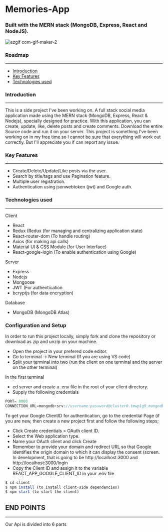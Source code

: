 # Memories-App

### Built with the MERN stack (MongoDB, Express, React and NodeJS).
![ezgif com-gif-maker-2](https://user-images.githubusercontent.com/67745591/185786916-a0960afa-7911-4aee-a854-75bb2cbe86be.gif)


### Roadmap
---
*  [Introduction](https://github.com/RobertoJoseph/Memories-App#introduction "Named link title")
*  [Key Features](https://github.com/RobertoJoseph/Memories-App#key-features "Named link title")
*  [Technologies used](https://github.com/RobertoJoseph/Memories-APp#technologies-used "Named link title")


### Introduction
---
This is a side project I've been working on. A full stack social media  application made using the MERN stack (MongoDB, Express, React & Nodejs), specially designed for practice. With this application, you can create, update, like, delete posts and create comments. Download the entire Source code and run it on your server. This project is something I've been working on in my free time so I cannot be sure that everything will work out correctly. But I'll appreciate you if can report any issue.

### Key Features
---
* Create/Delete/Update/Like posts via the user.
* Search by title/tags and use Pagination feature.
* Multiple user registration.
* Authentication using jsonwebtoken (jwt) and Google auth.

### Technologies used
---
 Client
 * React
 * Redux (Redux (for managing and centralizing application state)
 * React-router-dom (To handle routing)
 * Axios (for making api calls)
 * Material UI & CSS Module (for User Interface)
 * React-google-login (To enable authentication using Google)

 Server
  * Express
  * Nodejs
  * Mongoose
  * JWT (For authentication
  * bcryptjs (for data encryption)

 Database
  * MongoDB (MongoDB Atlas)

### Configuration and Setup

In order to run this project locally, simply fork and clone the repository or download as zip and unzip on your machine.
 * Open the project in your prefered code editor.
 * Go to terminal -> New terminal (If you are using VS code)
 * Split your terminal into two (run the client on one terminal and the server on the other terminal) 

In the first terminal
 * cd server and create a .env file in the root of your client directory.
 * Supply the following credentials

```javascript
PORT= 8000
CONNECTION_URL=mongodb+srv://username:password@cluster0.tmwp1g9.mongodb.net/?retryWrites=true&w=majority
```

To get your Google ClientID for authentication, go to the credential Page (if you are new, then create a new project first and follow the following steps;

* Click Create credentials > OAuth client ID.
* Select the Web application type.
* Name your OAuth client and click Create
* Remember to provide your domain and redirect URL so that Google identifies the origin domain to which it can display the consent (screen. In development, that is going to be http://localhost:3000 and http://localhost:3000/login
* Copy the Client ID and assign it to the variable REACT_APP_GOOGLE_CLIENT_ID in your .env file

```javascript
$ cd client
$ npm install (to install client-side dependencies)
$ npm start (to start the client)
```

## END POINTS
---

Our Api is divided into 6 parts




